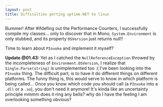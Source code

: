 ```yaml
---
layout: post
title: Difficulties porting uptime.NET to linux
---
```


Bummer!
After #ifdefing out the Performance Counters, I successfully compile my classes... only to discover that in Mono, <code>System.Environment</code> is only stubbed, and its property <code>OSVersion</code> just returns <c>null</c>!!

Time to learn about <code>PInvoke</code> and implement it myself?

<b>Update @01.43:</b> Yet as I catched the <code>NullReferenceException</code> throwed by the incompleteness of <code>Environment.OSVersion</code>, I realize that <code>Single.Parse(string)</code> is unimplemented too :(
I've been looking into the <code>PInvoke</code> thing. The difficult part, is to have it do different things on different platforms. The funny thing is, this would serve to know in which platform is being called... Once you know which code you should call (a <code>PInvoke</code> into a <code>.dll</code> or a <code>.so</code>), you don't need it anymore! It's kinda like an uncertainty principle
mmmm does it ring any bells? why do I have the feeling I am overlooking something obvious?
